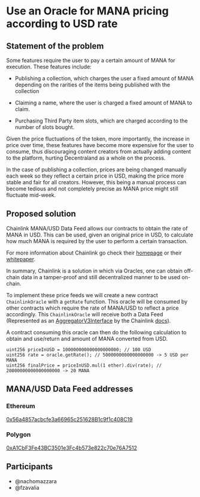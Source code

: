 # Use an Oracle for MANA pricing according to USD rate

## Statement of the problem

Some features require the user to pay a certain amount of MANA for execution. These features include:

- Publishing a collection, which charges the user a fixed amount of MANA depending on the rarities of the items being published with the collection

- Claiming a name, where the user is charged a fixed amount of MANA to claim.

- Purchasing Third Party item slots, which are charged according to the number of slots bought.

Given the price fluctuations of the token, more importantly, the increase in price over time, these features have become more expensive for the user to consume, thus discouraging content creators from actually adding content to the platform, hurting Decentraland as a whole on the process.

In the case of publishing a collection, prices are being changed manually each week so they reflect a certain price in USD, making the price more stable and fair for all creators. However, this being a manual process can become tedious and not completely precise as MANA price might still fluctuate mid-week.

## Proposed solution

Chainlink MANA/USD Data Feed allows our contracts to obtain the rate of MANA in USD. This can be used, given an original price in USD, to calculate how much MANA is required by the user to perform a certain transaction.

For more information about Chainlink go check their [homepage](https://chain.link/) or their [whitepaper](https://chain.link/whitepaper).

In summary, Chainlink is a solution in which via Oracles, one can obtain off-chain data in a tamper-proof and still decentralized manner to be used on-chain.

To implement these price feeds we will create a new contract `ChainlinkOracle` with a `getRate` function. This oracle will be consumed by other contracts which require the rate of MANA/USD to reflect a price accordingly. This `ChainlinkOracle` will receive both a Data Feed (Represented as an [AggregatorV3Interface](https://github.com/smartcontractkit/chainlink/blob/develop/contracts/src/v0.7/interfaces/AggregatorV3Interface.sol) by the Chainlink [docs](https://docs.chain.link/docs/get-the-latest-price/#solidity)).

A contract consuming this oracle can then do the following calculation to obtain and use/return and amount of MANA converted from USD.

```
uint256 priceInUSD = 100000000000000000000; // 100 USD
uint256 rate = oracle.getRate(); // 5000000000000000000 -> 5 USD per MANA
uint256 finalPrice = priceInUSD.mul(1 ether).div(rate); // 20000000000000000000 -> 20 MANA
```

## MANA/USD Data Feed addresses

### Ethereum

[0x56a4857acbcfe3a66965c251628B1c9f1c408C19](https://etherscan.io/address/0x56a4857acbcfe3a66965c251628B1c9f1c408C19)

### Polygon

[0xA1CbF3Fe43BC3501e3Fc4b573e822c70e76A7512](https://polygonscan.com/address/0xA1CbF3Fe43BC3501e3Fc4b573e822c70e76A7512)

## Participants

- @nachomazzara
- @fzavalia
